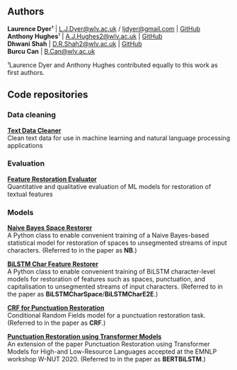 <title>TEST</title>

## Authors

**Laurence Dyer¹** \| [L.J.Dyer@wlv.ac.uk](mailto:L.J.Dyer@wlv.ac.uk) / [ljdyer@gmail.com](mailto:ljdyer@gmail.com) \| [GitHub](https://github.com/ljdyer)<br>
**Anthony Hughes**¹ \| [A.J.Hughes2@wlv.ac.uk](mailto:A.J.Hughes2@wlv.ac.uk) \| [GitHub](https://github.com/anthonyhughes)<br>
**Dhwani Shah** \| [D.R.Shah2@wlv.ac.uk](mailto:D.R.Shah2@wlv.ac.uk) \| [GitHub](https://github.com/D-Shah1427)<br>
**Burcu Can** \| [B.Can@wlv.ac.uk](mailto:B.Can@wlv.ac.uk)

¹Laurence Dyer and Anthony Hughes contributed equally to this work as first authors.

## Code repositories

### Data cleaning

**[Text Data Cleaner](https://github.com/ljdyer/Text-Data-Cleaner)** <br>
Clean text data for use in machine learning and natural language processing applications

### Evaluation

**[Feature Restoration Evaluator](https://github.com/ljdyer/Feature-RestorationEvaluator)** <br>
Quantitative and qualitative evaluation of ML models for restoration of textual features

### Models

**[Naive Bayes Space Restorer](https://github.com/ljdyer/Naive-Bayes-Space-Restorer)**<br>
A Python class to enable convenient training of a Naive Bayes-based statistical model for restoration of spaces to unsegmented streams of input characters. (Referred to in the paper as **NB**.)

**[BiLSTM Char Feature Restorer](https://github.com/ljdyer/BiLSTM-Char-Feature-Restorer/)**<br>
A Python class to enable convenient training of BiLSTM character-level models for restoration of features such as spaces, punctuation, and capitalisation to unsegmented streams of input characters. (Referred to in the paper as **BiLSTMCharSpace**/**BiLSTMCharE2E**.)

**[CRF for Punctuation Restoration](https://github.com/anthonyhughes/crf-punctuation-restoration)**<br>
Conditional Random Fields model for a punctuation restoration task. (Referred to in the paper as **CRF**.)

**[Punctuation Restoration using Transformer Models](https://github.com/anthonyhughes/finetuning-en-punctuation-restoration)**<br>
An extension of the paper Punctuation Restoration using Transformer Models for High-and Low-Resource Languages accepted at the EMNLP workshop W-NUT 2020. (Referred to in the paper as **BERTBiLSTM**.)
